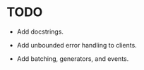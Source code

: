 # TODO

- Add docstrings.

- Add unbounded error handling to clients.

- Add batching, generators, and events.
